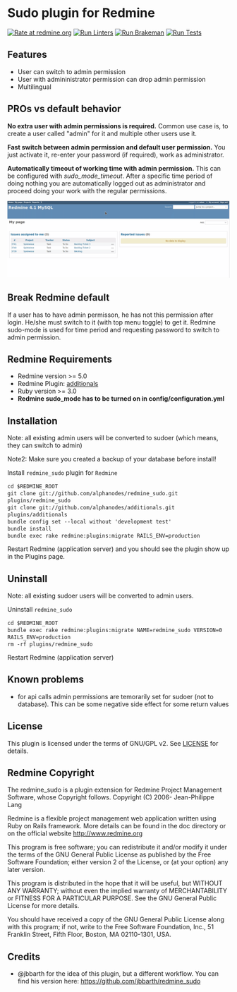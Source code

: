 # Sudo plugin for Redmine

[![Rate at redmine.org](https://img.shields.io/badge/rate%20at-redmine.org-blue.svg?style=flat)](https://www.redmine.org/plugins/redmine_sudo) [![Run Linters](https://github.com/AlphaNodes/redmine_sudo/workflows/Run%20Linters/badge.svg)](https://github.com/AlphaNodes/redmine_sudo/actions?query=workflow%3A%22Run+Linters%22) [![Run Brakeman](https://github.com/AlphaNodes/redmine_sudo/workflows/Run%20Brakeman/badge.svg)](https://github.com/AlphaNodes/redmine_sudo/actions?query=workflow%3A%22Run+Brakeman%22) [![Run Tests](https://github.com/AlphaNodes/redmine_sudo/workflows/Tests/badge.svg)](https://github.com/AlphaNodes/redmine_sudo/actions?query=workflow%3ATests)

## Features

* User can switch to admin permission
* User with admininistrator permission can drop admin permission
* Multilingual

## PROs vs default behavior

__No extra user with admin permissions is required.__
  Common use case is, to create a user called "admin" for it and multiple other users use it.

__Fast switch between admin permission and default user permission.__
  You just activate it, re-enter your password (if required), work as administrator.

__Automatically timeout of working time with admin permission.__
  This can be configured with *sudo_mode_timeout*. After a specific time period of doing nothing you are automatically logged out as administrator and proceed doing your work with the regular permissions.

![Redmine Sudo](./doc/redmine-sudo-usage.gif)

## Break Redmine default

If a user has to have admin permisson, he has not this permission after login. He/she must switch to it (with top menu toggle) to get it. Redmine sudo-mode is used for time period and requesting password to switch to admin permission.

## Redmine Requirements

* Redmine version >= 5.0
* Redmine Plugin: [additionals](https://github.com/alphanodes/additionals)
* Ruby version >= 3.0
* **Redmine sudo_mode has to be turned on in config/configuration.yml**

## Installation

Note: all existing admin users will be converted to sudoer (which means, they can switch to admin)

Note2: Make sure you created a backup of your database before install!

Install ``redmine_sudo`` plugin for `Redmine`

    cd $REDMINE_ROOT
    git clone git://github.com/alphanodes/redmine_sudo.git plugins/redmine_sudo
    git clone git://github.com/alphanodes/additionals.git plugins/additionals
    bundle config set --local without 'development test'
    bundle install
    bundle exec rake redmine:plugins:migrate RAILS_ENV=production

Restart Redmine (application server) and you should see the plugin show up in the Plugins page.

## Uninstall

Note: all existing sudoer users will be converted to admin users.

Uninstall ``redmine_sudo``

    cd $REDMINE_ROOT
    bundle exec rake redmine:plugins:migrate NAME=redmine_sudo VERSION=0 RAILS_ENV=production
    rm -rf plugins/redmine_sudo

Restart Redmine (application server)

## Known problems

* for api calls admin permissions are temorarily set for sudoer (not to database). This can be some negative side effect for some return values

## License

This plugin is licensed under the terms of GNU/GPL v2.
See [LICENSE](LICENSE) for details.

## Redmine Copyright

The redmine_sudo is a plugin extension for Redmine Project Management Software, whose Copyright follows.
Copyright (C) 2006-  Jean-Philippe Lang

Redmine is a flexible project management web application written using Ruby on Rails framework.
More details can be found in the doc directory or on the official website <http://www.redmine.org>

This program is free software; you can redistribute it and/or modify it under the terms of the GNU General Public License as published by the Free Software Foundation; either version 2 of the License, or (at your option) any later version.

This program is distributed in the hope that it will be useful, but WITHOUT ANY WARRANTY; without even the implied warranty of
MERCHANTABILITY or FITNESS FOR A PARTICULAR PURPOSE.  See the GNU General Public License for more details.

You should have received a copy of the GNU General Public License along with this program; if not, write to the Free Software Foundation, Inc., 51 Franklin Street, Fifth Floor, Boston, MA  02110-1301, USA.

Credits
-------

* @jbbarth for the idea of this plugin, but a different workflow. You can find his version here: https://github.com/jbbarth/redmine_sudo
